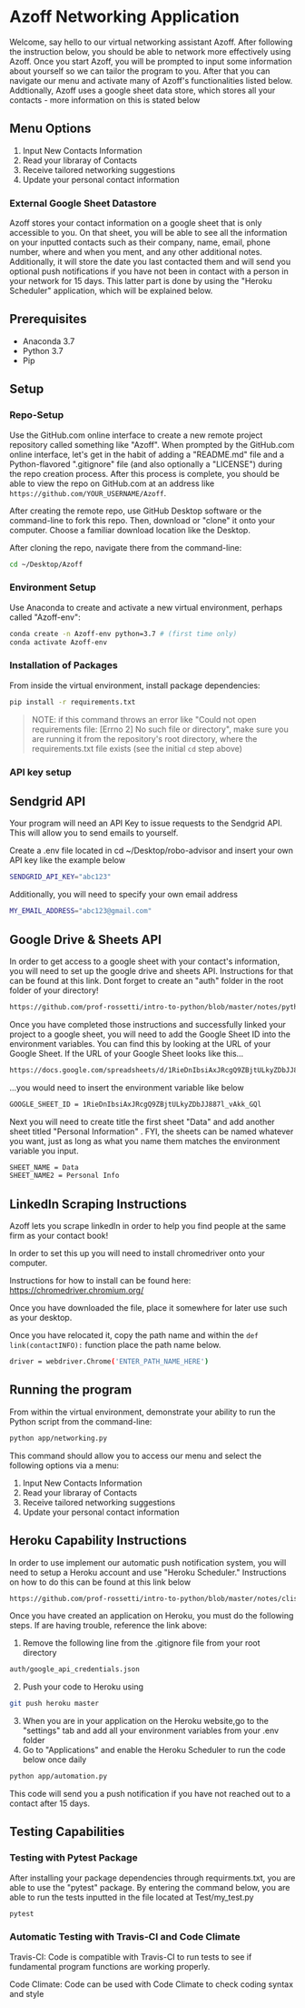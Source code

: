 # Azoff Networking Application
Welcome, say hello to our virtual networking assistant Azoff. After following the instruction below, you should be able to network more effectively using Azoff. Once you start Azoff, you will be prompted to input some information about yourself so we can tailor the program to you. After that you can navigate our menu and activate many of Azoff's functionalities listed below. Addtionally, Azoff uses a google sheet data store, which stores all your contacts - more information on this is stated below

## Menu Options

1. Input New Contacts Information
2. Read your libraray of Contacts
3. Receive tailored networking suggestions
4. Update your personal contact information

### External Google Sheet Datastore

Azoff stores your contact information on a google sheet that is only accessible to you. On that sheet, you will be able to see all the information on your inputted contacts such as their company, name, email, phone number, where and when you ment, and any other additional notes. Additionally, it will store the date you last contacted them and will send you optional push notifications if you have not been in contact with a person in your network for 15 days. This latter part is done by using the "Heroku Scheduler" application, which will be explained below. 


## Prerequisites

  + Anaconda 3.7
  + Python 3.7
  + Pip

## Setup

### Repo-Setup
Use the GitHub.com online interface to create a new remote project repository called something like "Azoff". When prompted by the GitHub.com online interface, let's get in the habit of adding a "README.md" file and a Python-flavored ".gitignore" file (and also optionally a "LICENSE") during the repo creation process. After this process is complete, you should be able to view the repo on GitHub.com at an address like `https://github.com/YOUR_USERNAME/Azoff`.

After creating the remote repo, use GitHub Desktop software or the command-line to fork this repo. Then, download or "clone" it onto your computer. Choose a familiar download location like the Desktop.

After cloning the repo, navigate there from the command-line:

```sh
cd ~/Desktop/Azoff
```
### Environment Setup
Use Anaconda to create and activate a new virtual environment, perhaps called "Azoff-env":

```sh
conda create -n Azoff-env python=3.7 # (first time only)
conda activate Azoff-env
```
### Installation of Packages
From inside the virtual environment, install package dependencies:

```sh
pip install -r requirements.txt
```

> NOTE: if this command throws an error like "Could not open requirements file: [Errno 2] No such file or directory", make sure you are running it from the repository's root directory, where the requirements.txt file exists (see the initial `cd` step above)

### API key setup

## Sendgrid API
Your program will need an API Key to issue requests to the Sendgrid API. This will allow you to send emails to yourself.

Create a .env file located in cd ~/Desktop/robo-advisor and insert your own API key like the example below

```sh
SENDGRID_API_KEY="abc123"
```
Additionally, you will need to specify your own email address
```sh
MY_EMAIL_ADDRESS="abc123@gmail.com"
```
## Google Drive & Sheets API
In order to get access to a google sheet with your contact's information, you will need to set up the google drive and sheets API. Instructions for that can be found at this link. Dont forget to create an "auth" folder in the root folder of your directory!

```sh
https://github.com/prof-rossetti/intro-to-python/blob/master/notes/python/packages/gspread.md
```

Once you have completed those instructions and successfully linked your project to a google sheet, you will need to add the Google Sheet ID into the environment variables. You can find this by looking at the URL of your Google Sheet. If the URL of your Google Sheet looks like this...
```sh
https://docs.google.com/spreadsheets/d/1RieDnIbsiAxJRcgQ9ZBjtULkyZDbJJ887l_vAkk_GQl/edit#gid=0
```

...you would need to insert the environment variable like below

```sh
GOOGLE_SHEET_ID = 1RieDnIbsiAxJRcgQ9ZBjtULkyZDbJJ887l_vAkk_GQl
```
Next you will need to create title the first sheet "Data" and add another sheet titled "Personal Information" . FYI, the sheets can be named whatever you want, just as long as what you name them matches the environment variable you input. 

```sh
SHEET_NAME = Data
SHEET_NAME2 = Personal Info
```

## LinkedIn Scraping Instructions
Azoff lets you scrape linkedIn in order to help you find people at the same firm as your contact book! 

In order to set this up you will need to install chromedriver onto your computer. 

Instructions for how to install can be found here: https://chromedriver.chromium.org/

Once you have downloaded the file, place it somewhere for later use such as your desktop. 

Once you have relocated it, copy the path name and within the `def link(contactINFO):` function place the path name below. 

```sh
driver = webdriver.Chrome('ENTER_PATH_NAME_HERE')
```

## Running the program

From within the virtual environment, demonstrate your ability to run the Python script from the command-line:

```sh
python app/networking.py
```
This command should allow you to access our menu and select the following options via a menu:

1. Input New Contacts Information
2. Read your libraray of Contacts
3. Receive tailored networking suggestions
4. Update your personal contact information


## Heroku Capability Instructions
In order to use implement our automatic push notification system, you will need to setup a Heroku account and use "Heroku Scheduler." Instructions on how to do this can be found at this link below
```sh
https://github.com/prof-rossetti/intro-to-python/blob/master/notes/clis/heroku.md
```
Once you have created an application on Heroku, you must do the following steps. If are having trouble, reference the link above:

1. Remove the following line from the .gitignore file from your root directory
```sh
auth/google_api_credentials.json
```
2. Push your code to Heroku using
```sh
git push heroku master
```
3. When you are in your application on the Heroku website,go to the "settings" tab and add all your environment variables from your .env folder
4. Go to "Applications" and enable the Heroku Scheduler to run the code below once daily

```sh
python app/automation.py
```
This code will send you a push notification if you have not reached out to a contact after 15 days.


## Testing Capabilities

### Testing with Pytest Package
After installing your package dependencies through requirments.txt, you are able to use the "pytest" package. By entering the command below, you are able to run the tests inputted in the file located at Test/my_test.py

```sh
pytest
```

### Automatic Testing with Travis-CI and Code Climate

Travis-CI: Code is compatible with Travis-CI to run tests to see if fundamental program functions are working properly.

Code Climate: Code can be used with Code Climate to check coding syntax and style
